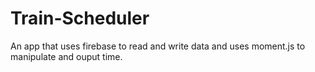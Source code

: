 # Train-Scheduler
An app that uses firebase to read and write data and uses moment.js to manipulate and ouput time.